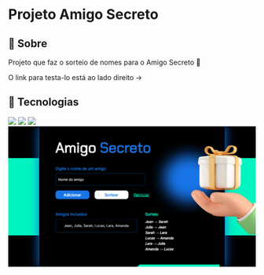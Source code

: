 <h1>Projeto Amigo Secreto</h1>

<h2>🔖 Sobre</h2>
<p>Projeto que faz o sorteio de nomes para o Amigo Secreto 🤫</p>
<p>O link para testa-lo está ao lado direito -></p>

## 🚀 Tecnologias
<div>
  <img src="https://img.shields.io/badge/HTML-239120?style=for-the-badge&logo=html5&logoColor=white">
  <img src="https://img.shields.io/badge/CSS-239120?&style=for-the-badge&logo=css3&logoColor=white">
  <img src="https://img.shields.io/badge/JavaScript-F7DF1E?style=for-the-badge&logo=javascript&logoColor=black">
</div>

<img src="assets/projetoFuncionando.png" alt="Amigo Secreto Logo" />
